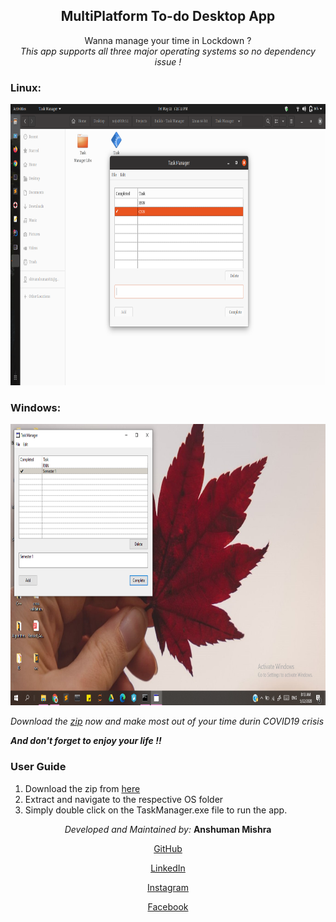 <center><h2> MultiPlatform To-do Desktop App</h2></center>

<center> Wanna manage your time in Lockdown ? </center>

<center><I>This app supports all three major operating systems so no dependency issue ! </I></center>

### Linux: 
<img src="src/ubuntu.png" style="width:1366px;height:450px;">

### Windows:
<img src="src/windows.png" style="width:1366px;height:450px;">

<I>Download the [zip](https://github.com/shivanshuman021/TaskManager/archive/master.zip) now and make most out of your time durin COVID19 crisis </I>

<I><B>And don't forget to enjoy your life !! </B></I>

### User Guide
  1. Download the zip from [here](https://github.com/shivanshuman021/TaskManager/archive/master.zip) 
  2. Extract and navigate to the respective OS folder 
  3. Simply double click on the TaskManager.exe file to run the app.
  
  
 

<center>
<I>Developed and Maintained by: </I>
<B>Anshuman Mishra</B>

[GitHub](https://github.com/shivanshuman021)

[LinkedIn](https://www.linkedin.com/in/anshuman-mishra-89b014195)

[Instagram](www.instagram.com/kanpuriyanawab)

[Facebook](https://www.facebook.com/profile.php?id=100027935993418)

</center>

